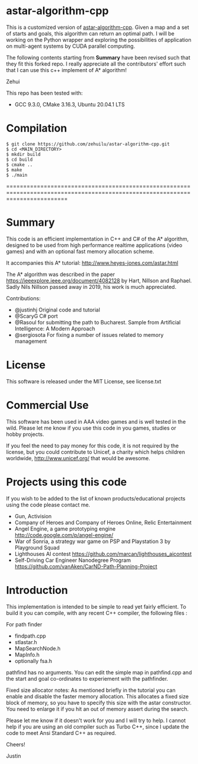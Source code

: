 astar-algorithm-cpp
===================

This is a customized version of [astar-algorithm-cpp](https://github.com/justinhj/astar-algorithm-cpp). Given a map and a set of starts and goals, this algorithm can return an optimal path. I will be working on the Python wrapper and exploring the possibilities of application on multi-agent systems by CUDA parallel computing.

The following contents starting from **Summary** have been revised such that they fit this forked repo. I really appreciate all the contributors' effort such that I can use this c++ implement of A* algorithm!

Zehui

This repo has been tested with:
* GCC 9.3.0, CMake 3.16.3, Ubuntu 20.04.1 LTS

Compilation
===========
```
$ git clone https://github.com/zehuilu/astar-algorithm-cpp.git
$ cd <MAIN_DIRECTORY>
$ mkdir build
$ cd build
$ cmake ..
$ make
$ ./main
```


==============================================================================================================================


Summary
=======

This code is an efficient implementation in C++ and C# of the A* algorithm, designed to be used from high performance realtime applications (video games) and with an optional fast memory allocation scheme.   

It accompanies this A* tutorial: http://www.heyes-jones.com/astar.html

The A* algorithm was described in the paper https://ieeexplore.ieee.org/document/4082128 by Hart, Nillson and Raphael. 
Sadly Nils Nillson passed away in 2019, his work is much appreciated.

Contributions: 

* @justinhj Original code and tutorial
* @ScaryG C# port
* @Rasoul for submitting the path to Bucharest. Sample from Artificial Intelligence: A Modern Approach 
* @sergiosota For fixing a number of issues related to memory management

License
=======

This software is released under the MIT License, see license.txt

Commercial Use
==============

This software has been used in AAA video games and is well tested in the wild. Please let me know if you use this code in you games, studies or hobby projects. 

If you feel the need to pay money for this code, it is not required by the license, but you could contribute to Unicef, a charity which helps children worldwide,  http://www.unicef.org/ that would be awesome.

Projects using this code
========================

If you wish to be added to the list of known products/educational projects using the code please contact me.

* Gun, Activision
* Company of Heroes and Company of Heroes Online, Relic Entertainment
* Angel Engine, a game prototyping engine http://code.google.com/p/angel-engine/
* War of Sonria, a strategy war game on PSP and Playstation 3 by Playground Squad
* Lighthouses AI contest https://github.com/marcan/lighthouses_aicontest
* Self-Driving Car Engineer Nanodegree Program https://github.com/vanAken/CarND-Path-Planning-Project

Introduction
============

This implementation is intended to be simple to read yet fairly
efficient. To build it you can compile, with any recent C++ compiler,
the following files :

For path finder 
* findpath.cpp
* stlastar.h
* MapSearchNode.h
* MapInfo.h
* optionally fsa.h

pathfind has no arguments. You can edit the simple map in pathfind.cpp and the start 
and goal co-ordinates to experiement with the pathfinder.

Fixed size allocator notes: As mentioned briefly in the tutorial you can enable and disable the
faster memory allocation. This allocates a fixed size block of memory, so you have to specify this size
with the astar constructor. You need to enlarge it if you hit an out of memory assert during the
search.

Please let me know if it doesn't work for you and I will try to help. I cannot help if you are using
an old compiler such as Turbo C++, since I update the code to meet Ansi Standard C++ as required.


Cheers!

Justin